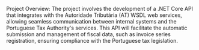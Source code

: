 Project Overview:
The project involves the development of a .NET Core API that integrates with the Autoridade Tributária (AT) WSDL web services, allowing seamless communication between internal systems and the Portuguese Tax Authority's services. This API will facilitate the automatic submission and management of fiscal data, such as invoice series registration, ensuring compliance with the Portuguese tax legislation.
